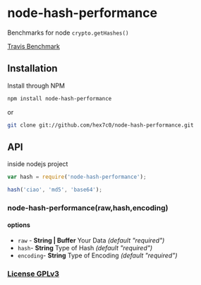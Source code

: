 # node-hash-performance

Benchmarks for node `crypto.getHashes()`

[Travis Benchmark](https://travis-ci.org/hex7c0/node-hash-performance/)

## Installation

Install through NPM

```bash
npm install node-hash-performance
```
or
```bash
git clone git://github.com/hex7c0/node-hash-performance.git
```

## API

inside nodejs project
```js
var hash = require('node-hash-performance');

hash('ciao', 'md5', 'base64');
```

### node-hash-performance(raw,hash,encoding)

#### options

 - `raw` - **String | Buffer** Your Data *(default "required")*
 - `hash`- **String** Type of Hash *(default "required")*
 - `encoding`- **String** Type of Encoding *(default "required")*

### [License GPLv3](http://opensource.org/licenses/GPL-3.0)
